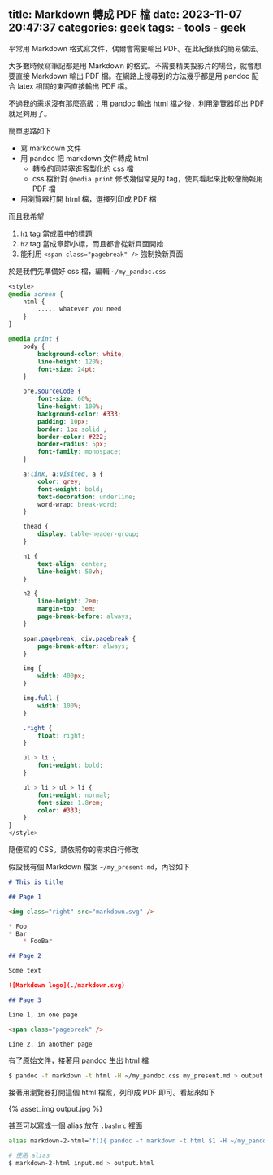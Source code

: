 title: Markdown 轉成 PDF 檔
date: 2023-11-07 20:47:37
categories: geek
tags:
    - tools
    - geek
---

平常用 Markdown 格式寫文件，偶爾會需要輸出 PDF。在此紀錄我的簡易做法。

<!-- more -->

大多數時候寫筆記都是用 Markdown 的格式。不需要精美投影片的場合，就會想要直接 Markdown 輸出 PDF 檔。在網路上搜尋到的方法幾乎都是用 pandoc 配合 latex 相關的東西直接輸出 PDF 檔。

不過我的需求沒有那麼高級；用 pandoc 輸出 html 檔之後，利用瀏覽器印出 PDF 就足夠用了。

簡單思路如下

* 寫 markdown 文件
* 用 pandoc 把 markdown 文件轉成 html
    * 轉換的同時塞進客製化的 css 檔
    * css 檔針對 `@media print` 修改幾個常見的 tag，使其看起來比較像簡報用 PDF 檔
* 用瀏覽器打開 html 檔，選擇列印成 PDF 檔

而且我希望

1. `h1` tag 當成置中的標題
1. `h2` tag 當成章節小標，而且都會從新頁面開始
1. 能利用 `<span class="pagebreak" />` 強制換新頁面

於是我們先準備好 css 檔，編輯 `~/my_pandoc.css`

```css
<style>
@media screen {
    html {
        ..... whatever you need
    }
}

@media print {
    body {
        background-color: white;
        line-height: 120%;
        font-size: 24pt;
    }

    pre.sourceCode {
        font-size: 60%;
        line-height: 100%;
        background-color: #333;
        padding: 10px;
        border: 1px solid ;
        border-color: #222;
        border-radius: 5px;
        font-family: monospace;
    }

    a:link, a:visited, a {
        color: grey;
        font-weight: bold;
        text-decoration: underline;
        word-wrap: break-word;
    }

    thead {
        display: table-header-group;
    }

    h1 {
        text-align: center;
        line-height: 50vh;
    }

    h2 {
        line-height: 2em;
        margin-top: 3em;
        page-break-before: always;
    }

    span.pagebreak, div.pagebreak {
        page-break-after: always;
    }

    img {
        width: 400px;
    }

    img.full {
        width: 100%;
    }

    .right {
        float: right;
    }

    ul > li {
        font-weight: bold;
    }

    ul > li > ul > li {
        font-weight: normal;
        font-size: 1.8rem;
        color: #333;
    }
}
</style>
```

隨便寫的 CSS。請依照你的需求自行修改

假設我有個 Markdown 檔案 `~/my_present.md`，內容如下

```markdown
# This is title

## Page 1

<img class="right" src="markdown.svg" />

* Foo
* Bar
    * FooBar

## Page 2

Some text

![Markdown logo](./markdown.svg)

## Page 3

Line 1, in one page

<span class="pagebreak" />

Line 2, in another page
```

有了原始文件，接著用 pandoc 生出 html 檔

```bash
$ pandoc -f markdown -t html -H ~/my_pandoc.css my_present.md > output.html
```

接著用瀏覽器打開這個 html 檔案，列印成 PDF 即可。看起來如下

{% asset_img output.jpg %}

甚至可以寫成一個 alias 放在 `.bashrc` 裡面

```bash
alias markdown-2-html='f(){ pandoc -f markdown -t html $1 -H ~/my_pandoc.css ; unset -f f; }; f'

# 使用 alias
$ markdown-2-html input.md > output.html
```
